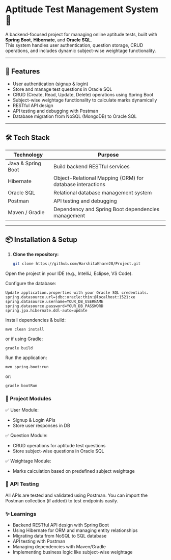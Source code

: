# Aptitude Test Management System 📝

A backend-focused project for managing online aptitude tests, built with **Spring Boot**, **Hibernate**, and **Oracle SQL**.  
This system handles user authentication, question storage, CRUD operations, and includes dynamic subject-wise weightage functionality.

---

## 🚀 Features

- User authentication (signup & login)
- Store and manage test questions in Oracle SQL
- CRUD (Create, Read, Update, Delete) operations using Spring Boot
- Subject-wise weightage functionality to calculate marks dynamically
- RESTful API design
- API testing and debugging with Postman
- Database migration from NoSQL (MongoDB) to Oracle SQL

---

## 🛠️ Tech Stack

| Technology            | Purpose                                                      |
| -------------------- | ------------------------------------------------------------- |
| Java & Spring Boot   | Build backend RESTful services                                |
| Hibernate            | Object-Relational Mapping (ORM) for database interactions     |
| Oracle SQL           | Relational database management system                         |
| Postman              | API testing and debugging                                     |
| Maven / Gradle       | Dependency and Spring Boot dependencies management            |

---

## 📦 Installation & Setup

1. **Clone the repository:**
   ```bash
   git clone https://github.com/HarshitaKhare28/Project.git
Open the project in your IDE (e.g., IntelliJ, Eclipse, VS Code).

Configure the database:

    Update application.properties with your Oracle SQL credentials.
    spring.datasource.url=jdbc:oracle:thin:@localhost:1521:xe
    spring.datasource.username=YOUR_DB_USERNAME
    spring.datasource.password=YOUR_DB_PASSWORD
    spring.jpa.hibernate.ddl-auto=update

Install dependencies & build:

    mvn clean install

or if using Gradle:

    gradle build

Run the application:

    mvn spring-boot:run

or:

    gradle bootRun

### 📌 Project Modules

✅ User Module:

- Signup & Login APIs
- Store user responses in DB

✅ Question Module:

 - CRUD operations for aptitude test questions
 - Store subject-wise questions in Oracle SQL

✅ Weightage Module:

 - Marks calculation based on predefined subject weightage

### 🧪 API Testing

All APIs are tested and validated using Postman.
You can import the Postman collection (if added) to test endpoints easily.

### ✨ Learnings

 - Backend RESTful API design with Spring Boot
 - Using Hibernate for ORM and managing entity relationships
 - Migrating data from NoSQL to SQL database
 - API testing with Postman
 - Managing dependencies with Maven/Gradle
 - Implementing business logic like subject-wise weightage
